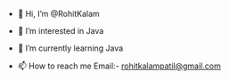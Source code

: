 - 👋 Hi, I’m @RohitKalam
- 👀 I’m interested in Java
- 🌱 I’m currently learning Java

- 📫 How to reach me Email:- rohitkalampatil@gmail.com


